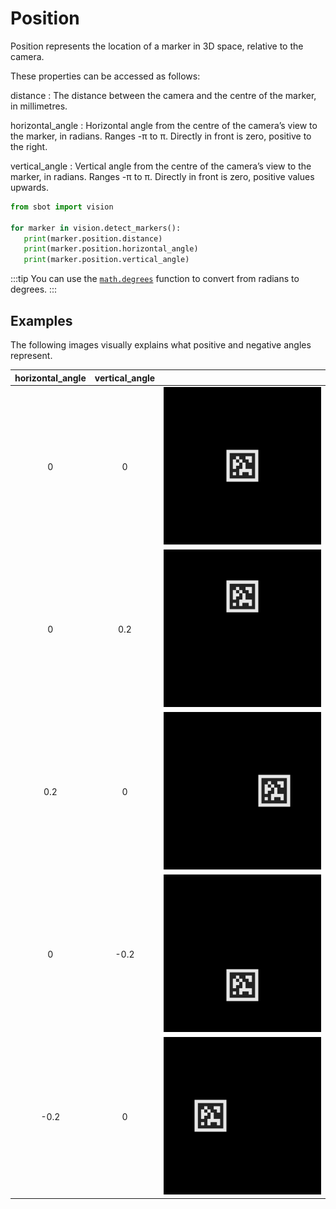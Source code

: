 # Position

Position represents the location of a marker in 3D space, relative to the camera.

These properties can be accessed as follows:

<!-- Uses remark-deflist plugin -->
distance
: The distance between the camera and the centre of the marker, in millimetres.

horizontal_angle
: Horizontal angle from the centre of the camera’s view to the marker, in radians. Ranges -&pi; to &pi;. Directly in front is zero, positive to the right.

vertical_angle
: Vertical angle from the centre of the camera’s view to the marker, in radians. Ranges -&pi; to &pi;. Directly in front is zero, positive values upwards.


```python
from sbot import vision

for marker in vision.detect_markers():
   print(marker.position.distance)
   print(marker.position.horizontal_angle)
   print(marker.position.vertical_angle)
```

:::tip
You can use the [`math.degrees`](https://docs.python.org/3/library/math.html#math.degrees) function to convert from radians to degrees.
:::

## Examples

The following images visually explains what positive and negative angles represent.

| horizontal_angle | vertical_angle |                                                                                   |
| :--------------: | :------------: | :-------------------------------------------------------------------------------: |
|             0    |           0    | ![Position centre](../../assets/img/api/vision/pos_centre.png "Position centre")  |
|             0    |           0.2  | ![Position up](../../assets/img/api/vision/pos_up.png "Position up")              |
|             0.2  |           0    | ![Position right](../../assets/img/api/vision/pos_right.png "Position right")     |
|             0    |          -0.2  | ![Position down](../../assets/img/api/vision/pos_down.png "Position down")        |
|            -0.2  |           0    | ![Position left](../../assets/img/api/vision/pos_left.png "Position left")        |

